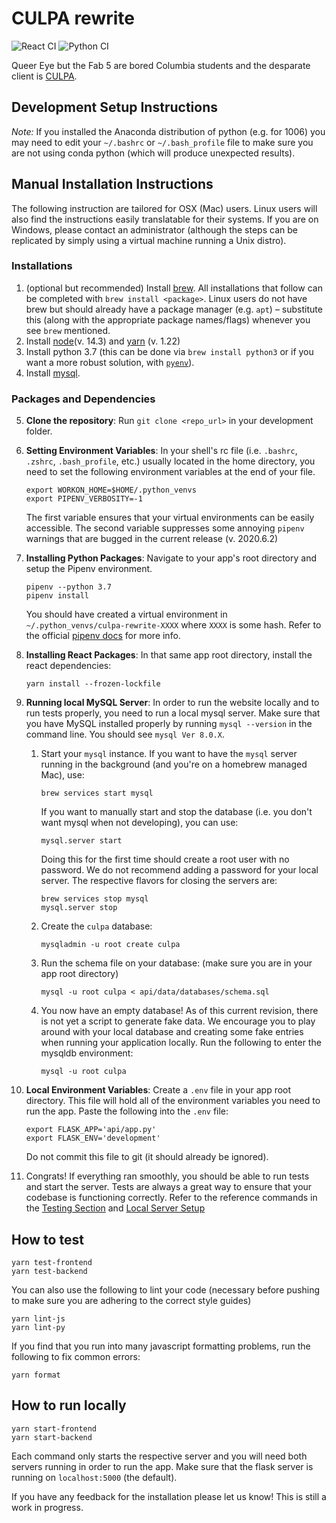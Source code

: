 # CULPA rewrite

![React CI](https://github.com/jonathanzhang99/culpa-rewrite/workflows/React%20Frontend%20CI/badge.svg) ![Python CI](https://github.com/jonathanzhang99/culpa-rewrite/workflows/Python%20Backend%20CI/badge.svg)

Queer Eye but the Fab 5 are bored Columbia students and the desparate client is [CULPA](http://culpa.info).

## Development Setup Instructions

_Note:_ If you installed the Anaconda distribution of python (e.g. for 1006) you may need to edit your `~/.bashrc` or `~/.bash_profile` file to make sure you are not using conda python (which will produce unexpected results).

## Manual Installation Instructions
The following instruction are tailored for OSX (Mac) users. Linux users will also find the instructions easily translatable for their systems. If you are on Windows, please contact an administrator (although the steps can be replicated by simply using a virtual machine running a Unix distro).

### Installations
1. (optional but recommended) Install [brew](https://brew.sh). All installations that follow can be completed with `brew install <package>`. Linux users do not have brew but should already have a package manager (e.g. `apt`) – substitute this (along with the appropriate package names/flags) whenever you see `brew` mentioned.
2. Install [node](https://nodejs.org/en/)(v. 14.3) and [yarn](https://classic.yarnpkg.com/en/docs/install/#mac-stable) (v. 1.22)
3. Install python 3.7 (this can be done via `brew install python3` or if you want a more robust solution, with [`pyenv`](https://github.com/pyenv/pyenv)).
4. Install [mysql](https://dev.mysql.com/doc/refman/8.0/en/installing.html).

### Packages and Dependencies

5. **Clone the repository**: Run `git clone <repo_url>` in your development folder.

6. **Setting Environment Variables**: In your shell's rc file (i.e. `.bashrc`, `.zshrc`, `.bash_profile`, etc.) usually located in the home directory, you need to set the following environment variables at the end of your file.
   ```
   export WORKON_HOME=$HOME/.python_venvs
   export PIPENV_VERBOSITY=-1
   ```
   The first variable ensures that your virtual environments can be easily accessible. The second variable suppresses some annoying `pipenv` warnings that are bugged in the current release (v. 2020.6.2)

7. **Installing Python Packages**: 
Navigate to your app's root directory and setup the Pipenv environment.

   ```
   pipenv --python 3.7
   pipenv install
   ```

   You should have created a virtual environment in `~/.python_venvs/culpa-rewrite-XXXX` where `XXXX` is some hash. Refer to the official [pipenv docs](https://pipenv-fork.readthedocs.io/en/latest/) for more info.

8.  **Installing React Packages**: In that same app root directory, install the react dependencies:
      ```
      yarn install --frozen-lockfile
      ```

9. **Running local MySQL Server**: In order to run the website locally and to run tests properly, you need to run a local mysql server. Make sure that you have MySQL installed properly by running `mysql --version` in the command line. You should see `mysql Ver 8.0.X`.
   
   1. Start your `mysql` instance. If you want to have the `mysql` server running in the background (and you're on a homebrew managed Mac), use:
      
      ```
      brew services start mysql
      ``` 
   
      If you want to manually start and stop the database (i.e. you don't want mysql when not developing), you can use:
   
      ```
      mysql.server start
      ```
   
      Doing this for the first time should create a root user with no password. We do not recommend adding a password for your local server. The respective flavors for closing the servers are:
   
      ```
      brew services stop mysql
      mysql.server stop
      ```
   
   2. Create the `culpa` database:
      
      ```
      mysqladmin -u root create culpa
      ```

   3. Run the schema file on your database: (make sure you are in your app root directory)
      
      ```
      mysql -u root culpa < api/data/databases/schema.sql
      ```
   
   4. You now have an empty database! As of this current revision, there is not yet a script to generate fake data. We encourage you to play around with your local database and creating some fake entries when running your application locally. Run the following to enter the mysqldb environment:
      ```
      mysql -u root culpa
      ```

10. **Local Environment Variables**: Create a `.env` file in your app root directory. This file will hold all of the environment variables you need to run the app. Paste the following into the `.env` file:
      ```
      export FLASK_APP='api/app.py'
      export FLASK_ENV='development'
      ```
      Do not commit this file to git (it should already be ignored).

11. Congrats! If everything ran smoothly, you should be able to run tests and start the server. Tests are always a great way to ensure that your codebase is functioning correctly. Refer to the reference commands in the [Testing Section](#how-to-test) and [Local Server Setup](#how-to-run-locally)

## How to test

```
yarn test-frontend
yarn test-backend
```

You can also use the following to lint your code (necessary before pushing to make sure you are adhering to the correct style guides)

```
yarn lint-js
yarn lint-py
```

If you find that you run into many javascript formatting problems, run the following to fix common errors:

```
yarn format
```


## How to run locally

```
yarn start-frontend
yarn start-backend
```

Each command only starts the respective server and you will need both servers running in order to run the app. Make sure that the flask server is running on `localhost:5000` (the default).

If you have any feedback for the installation please let us know! This is still a work in progress.

